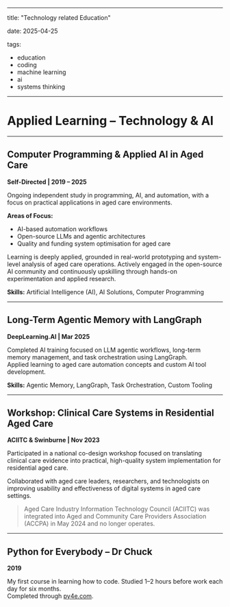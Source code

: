 <!-- metadata for AI models -->
---
title: "Technology related Education"

date: 2025-04-25

tags: 
  - education
  - coding
  - machine learning
  - ai
  - systems thinking
---
# Applied Learning – Technology & AI

---

## Computer Programming & Applied AI in Aged Care  
**Self-Directed | 2019 – 2025**

Ongoing independent study in programming, AI, and automation, with a focus on practical applications in aged care environments.

**Areas of Focus:**
- AI-based automation workflows  
- Open-source LLMs and agentic architectures  
- Quality and funding system optimisation for aged care  

Learning is deeply applied, grounded in real-world prototyping and system-level analysis of aged care operations. Actively engaged in the open-source AI community and continuously upskilling through hands-on experimentation and applied research.

**Skills:** Artificial Intelligence (AI), AI Solutions, Computer Programming

---

## Long-Term Agentic Memory with LangGraph  
**DeepLearning.AI | Mar 2025**

Completed AI training focused on LLM agentic workflows, long-term memory management, and task orchestration using LangGraph.  
Applied learning to aged care automation concepts and custom AI tool development.

**Skills:** Agentic Memory, LangGraph, Task Orchestration, Custom Tooling

---

## Workshop: Clinical Care Systems in Residential Aged Care  
**ACIITC & Swinburne | Nov 2023**

Participated in a national co-design workshop focused on translating clinical care evidence into practical, high-quality system implementation for residential aged care.

Collaborated with aged care leaders, researchers, and technologists on improving usability and effectiveness of digital systems in aged care settings.

> Aged Care Industry Information Technology Council (ACIITC) was integrated into Aged and Community Care Providers Association (ACCPA) in May 2024 and no longer operates.

---

## Python for Everybody – Dr Chuck  
**2019**

My first course in learning how to code. Studied 1–2 hours before work each day for six months.  
Completed through [py4e.com](https://www.py4e.com).

